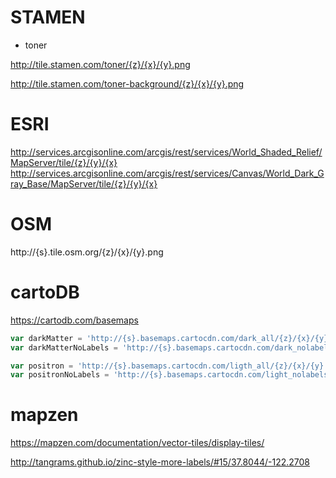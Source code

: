 # STAMEN

- toner

http://tile.stamen.com/toner/{z}/{x}/{y}.png

http://tile.stamen.com/toner-background/{z}/{x}/{y}.png

# ESRI

http://services.arcgisonline.com/arcgis/rest/services/World_Shaded_Relief/MapServer/tile/{z}/{y}/{x}
http://services.arcgisonline.com/arcgis/rest/services/Canvas/World_Dark_Gray_Base/MapServer/tile/{z}/{y}/{x}

# OSM

http://{s}.tile.osm.org/{z}/{x}/{y}.png

# cartoDB

https://cartodb.com/basemaps

```javascript
var darkMatter = 'http://{s}.basemaps.cartocdn.com/dark_all/{z}/{x}/{y}.png';
var darkMatterNoLabels = 'http://{s}.basemaps.cartocdn.com/dark_nolabels/{z}/{x}/{y}.png';

var positron = 'http://{s}.basemaps.cartocdn.com/ligth_all/{z}/{x}/{y}.png';
var positronNoLabels = 'http://{s}.basemaps.cartocdn.com/light_nolabels/{z}/{x}/{y}.png';

```

# mapzen

https://mapzen.com/documentation/vector-tiles/display-tiles/


http://tangrams.github.io/zinc-style-more-labels/#15/37.8044/-122.2708
